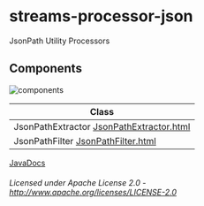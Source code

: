 streams-processor-json
=====================

JsonPath Utility Processors

## Components

![components](components.dot.svg "Components")

| Class | 
|-------|
| JsonPathExtractor [JsonPathExtractor.html](apidocs/org/apache/streams/jackson/JsonPathExtractor.html "javadoc") 
| JsonPathFilter [JsonPathFilter.html](apidocs/org/apache/streams/jackson/JsonPathFilter.html "javadoc")

[JavaDocs](apidocs/index.html "JavaDocs")

###### Licensed under Apache License 2.0 - http://www.apache.org/licenses/LICENSE-2.0
